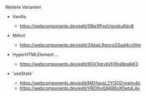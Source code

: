 Weitere Varianten

  * Vanilla
    * https://webcomponents.dev/edit/5Bje1IPxefJgoskuKdv8
  * Mithril
    * https://webcomponents.dev/edit/34awL9gncg2Gad4cy0he
  * HyperHTMLElement ...
    * https://webcomponents.dev/edit/9GV3gtybVH1bgRpsIkK3

  * 'useState'
    * https://webcomponents.dev/edit/MEHgusL2Yl3OZnnphy4z
    * https://webcomponents.dev/edit/VRDIhxQ6698xX0wtgLAx
